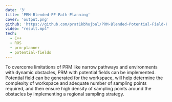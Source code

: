 ```yaml
---
date: '3'
title: 'PRM-Blended-PF-Path-Planning'
cover: 'output.png'
github: 'https://github.com/prat1kbhujbal/PRM-Blended-Potential-Field-Path-Planning'
video: "result.mp4"
tech:
  - C++
  - ROS
  - prm-planner
  - potential-fields
---
```

To overcome limitations of PRM like narrow pathways and environments with dynamic obstacles, PRM with potential fields can be implemented. Potential field can be generated for the workspace, will help determine the complexity of workspace and adequate number of sampling points required, and then ensure high density of sampling points around the obstacles by implementing a regional sampling strategy.
